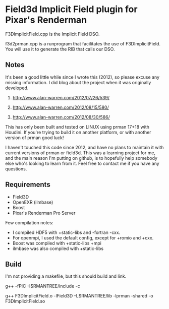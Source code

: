 Field3d Implicit Field plugin for Pixar's Renderman
==========================================================

F3DImplicitField.cpp is the Implicit Field DSO.

f3d2prman.cpp is a runprogram that facilitates the use of F3DImplicitField. 
You will use it to generate the RIB that calls our DSO.

Notes
-----

It's been a good little while since I wrote this (2012), so please excuse any missing information. I did blog about the project when it was originally developed.

1. http://www.alan-warren.com/2012/07/26/539/ 

2. http://www.alan-warren.com/2012/08/15/580/  

3. http://www.alan-warren.com/2012/08/30/586/ 

This has only been built and tested on LINUX using prman 17+18 with Houdini. If you're trying to build it on another platform, or with another version of prman good luck!

I haven't touched this code since 2012, and have no plans to maintain it with current versions of prman or field3d. This was a learning project for me, and the
main reason I'm putting on github, is to hopefully help somebody else who's looking to learn from it. Feel free to contact me if you have any questions. 

Requirements
------------

* Field3D
* OpenEXR (ilmbase)
* Boost
* Pixar's Renderman Pro Server

Few compilation notes: 
* I compiled HDF5 with +static-libs and -fortran -cxx.  
* For openmpi, I used the default config, except for +romio and +cxx. 
* Boost was compiled with +static-libs +mpi 
* ilmbase was also compiled with +static-libs

Build
----

I'm not providing a makefile, but this should build and link.

g++ -fPIC -I$RMANTREE/include -c

g++ F3DImplicitField.o -lField3D -L$RMANTREE/lib -lprman -shared -o F3DImplicitField.so
